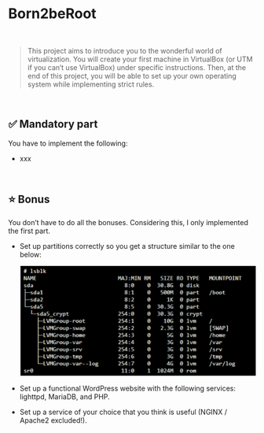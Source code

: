 # Born2beRoot
<br>

>This project aims to introduce you to the wonderful world of virtualization. You will create your first machine in VirtualBox (or UTM if you can’t use VirtualBox) under specific instructions. Then, at the end of this project, you will be able to set up your own operating system while implementing strict rules.
<br>


## ✅ Mandatory part

You have to implement the following:


- xxx
<br>

## ⭐ Bonus

You don’t have to do all the bonuses. Considering this, I only implemented the first part.

- Set up partitions correctly so you get a structure similar to the one below:

  <img src="Screenshot from 2023-10-10 16-29-35.png"/>

- Set up a functional WordPress website with the following services: lighttpd, MariaDB, and PHP.
- Set up a service of your choice that you think is useful (NGINX / Apache2 excluded!).

